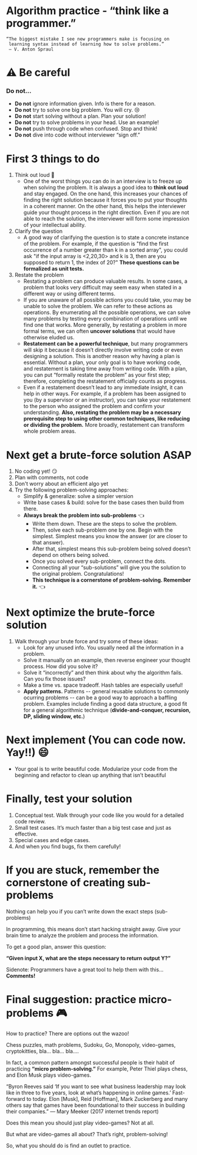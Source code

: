Algorithm practice -  “think like a programmer.”
===================

    “The biggest mistake I see new programmers make is focusing on 
     learning syntax instead of learning how to solve problems.” 
     — V. Anton Spraul


:warning: Be careful 
=======================

### Do not… 
- __Do not__ ignore information given. Info is there for a reason. 
- __Do not__ try to solve one big problem. You will cry. :cry:
- __Do not__ start solving without a plan. Plan your solution!
- __Do not__ try to solve problems in your head. Use an example! 
- __Do not__ push through code when confused. Stop and think! 
- __Do not__ dive into code without interviewer “sign off.”


First 3 things to do
=======================

1. Think out loud :loudspeaker:
   - One of the worst things you can do in an interview is to freeze up when solving the problem. It is always a good idea to __think out loud__ and stay engaged. On the one hand, this increases your chances of finding the right solution because it forces you to put your thoughts in a coherent manner. On the other hand, this helps the interviewer guide your thought process in the right direction. Even if you are not able to reach the solution, the interviewer will form some impression of your intellectual ability. 
2. Clarify the question
   - A good way of clarifying the question is to state a concrete instance of the problem. For example, if the question is "find the first occurrence of a number greater than k in a sorted array", you could ask "if the input array is <2,20,30> and k is 3, then are you supposed to return 1, the index of 20?" __These questions can be formalized as unit tests.__
3. Restate the problem
   - Restating a problem can produce valuable results. In some cases, a problem that looks very difficult may seem easy when stated in a different way or using different terms. 
   - If you are unaware of all possible actions you could take, you may be unable to solve the problem. We can
refer to these actions as operations. By enumerating all the possible operations, we can solve many problems by testing every combination of operations until we find one that works. More generally, by restating a problem
in more formal terms, we can often __uncover solutions__ that would have otherwise eluded us.
   - __Restatement can be a powerful technique__, but many programmers will skip it because it doesn’t
directly involve writing code or even designing a solution. This is another
reason why having a plan is essential. Without a plan, your only goal is to
have working code, and restatement is taking time away from writing code.
With a plan, you can put “formally restate the problem” as your first step;
therefore, completing the restatement officially counts as progress.
   - Even if a restatement doesn’t lead to any immediate insight, it can help
in other ways. For example, if a problem has been assigned to you (by a
supervisor or an instructor), you can take your restatement to the person
who assigned the problem and confirm your understanding. __Also, restating
the problem may be a necessary prerequisite step to using other common
techniques, like reducing or dividing the problem.__
More broadly, restatement can transform whole problem areas.


Next get a brute-force solution ASAP
=====================================================

1. No coding yet! :smirk:
2. Plan with comments, not code
3. Don't worry about an efficient algo yet
4. Try the following problem-solving approaches:
   - Simplify & generalize: solve a simpler version
   - Write base cases & build: solve for the base cases then build from there.
   - __Always break the problem into sub-problems__ :point_left:
      - Write them down. These are the steps to solve the problem.
      - Then, solve each sub-problem one by one. Begin with the simplest. Simplest means you know the answer (or are closer to that answer).
      - After that, simplest means this sub-problem being solved doesn’t depend on others being solved.
      - Once you solved every sub-problem, connect the dots.
      - Connecting all your “sub-solutions” will give you the solution to the original problem. Congratulations!
      - __This technique is a cornerstone of problem-solving. Remember it.__ :point_left:

Next optimize the brute-force solution
=========================================
1. Walk through your brute force and try some of these ideas:
    - Look for any unused info. You usually need all the information in a problem. 
    - Solve it manually on an example, then reverse engineer your thought process. How did you solve it? 
    - Solve it “incorrectly” and then think about why the algorithm fails. Can you fix those issues? 
    - Make a time vs. space tradeoff. Hash tables are especially useful!
    - __Apply patterns.__ Patterns -- general reusable solutions to commonly ocurring problems -- can be a good way to approach a baffling problem. Examples include finding a good data structure, a good fit for a general algorithmic technique (__divide-and-conquer, recursion, DP, sliding window, etc.__)

Next implement (You can code now. Yay!!) :smile:
=========================================

*  Your goal is to write beautiful code. Modularize your code from the beginning and refactor to clean up anything that isn’t beautiful

Finally, test your solution
=============================
1. Conceptual test. Walk through your code like you would for a detailed code review. 
2. Small test cases. It’s much faster than a big test case and just as effective. 
3. Special cases and edge cases. 
4. And when you find bugs, fix them carefully!

If you are stuck, remember the cornerstone of creating sub-problems
==========================
Nothing can help you if you can’t write down the exact steps (sub-problems)

In programming, this means don’t start hacking straight away. Give your brain time to analyze the problem and process the information.

To get a good plan, answer this question:

__“Given input X, what are the steps necessary to return output Y?”__

Sidenote: Programmers have a great tool to help them with this… __Comments!__


Final suggestion: practice micro-problems :video_game:
=========================
How to practice? There are options out the wazoo!

Chess puzzles, math problems, Sudoku, Go, Monopoly, video-games, cryptokitties, bla… bla… bla….

In fact, a common pattern amongst successful people is their habit of practicing __“micro problem-solving.”__ For example, Peter Thiel plays chess, and Elon Musk plays video-games.

“Byron Reeves said ‘If you want to see what business leadership may look like in three to five years, look at what’s happening in online games.’
Fast-forward to today. Elon [Musk], Reid [Hoffman], Mark Zuckerberg and many others say that games have been foundational to their success in building their companies.” — Mary Meeker (2017 internet trends report)

Does this mean you should just play video-games? Not at all.

But what are video-games all about? That’s right, problem-solving!

So, what you should do is find an outlet to practice. 
